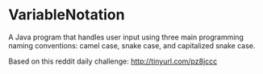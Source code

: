 VariableNotation
================

A Java program that handles user input using three main programming naming conventions: camel case, snake case, and capitalized snake case.

Based on this reddit daily challenge: http://tinyurl.com/pz8jccc
